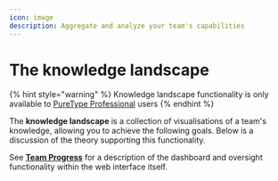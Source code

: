 ```yaml
---
icon: image
description: Aggregate and analyze your team's capabilities
---
```


# The knowledge landscape

{% hint style="warning" %}
Knowledge landscape functionality is only available to [PureType Professional](https://puretype.ai/#pricing) users
{% endhint %}

The **knowledge landscape** is a collection of visualisations of a team's knowledge, allowing you to achieve the following goals. Below is a discussion of the theory supporting this functionality.

See [**Team Progress**](../the-learning-platform/team-progress.md) for a description of the dashboard and oversight functionality within the web interface itself.
